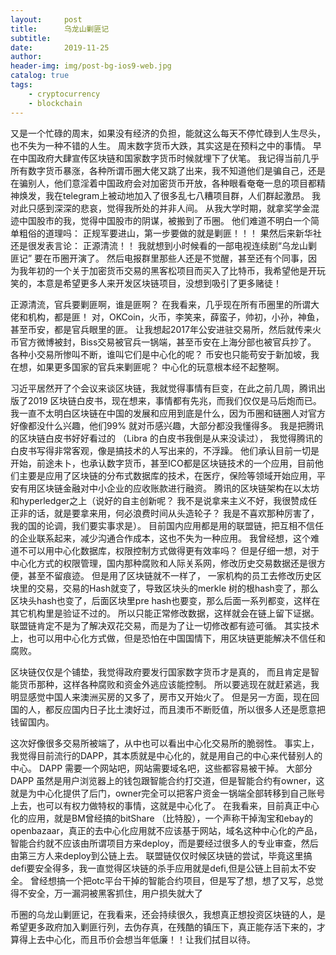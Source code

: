 ```yaml
---
layout:     post
title:      乌龙山剿匪记
subtitle:   
date:       2019-11-25
author:     
header-img: img/post-bg-ios9-web.jpg
catalog: true
tags:
    - cryptocurrency
    - blockchain
---
```



又是一个忙碌的周末，如果没有经济的负担，能就这么每天不停忙碌到人生尽头，也不失为一种不错的人生。 周末数字货币大跌，其实这是在预料之中的事情。 早在中国政府大肆宣传区块链和国家数字货币时候就埋下了伏笔。 我记得当前几乎所有数字货币暴涨，各种所谓币圈大佬又跳了出来，我不知道他们是骗自己，还是在骗别人，他们意淫着中国政府会对加密货币开放，各种眼看奄奄一息的项目都精神焕发，我在telegram上被动地加入了很多乱七八糟项目群，人们群起激昂。  我对此只感到深深的悲哀，觉得我所处的并非人间。 从我大学时期，就拿奖学金混迹中国股市的我，觉得中国股市的阴谋，被搬到了币圈。 他们难道不明白一个简单粗俗的道理吗： 正规军要进山，第一步要做的就是剿匪！！！ 果然后来新华社还是很发表言论： 正源清流！！  我就想到小时候看的一部电视连续剧“乌龙山剿匪记” 要在币圈开演了。  然后电报群里那些人还是不觉醒，甚至还有个同事，因为我年初的一个关于加密货币交易的黑客松项目而买入了比特币，我希望他是开玩笑的，本意是希望更多人来开发区块链项目，没想到吸引了更多赌徒！ 



正源清流，官兵要剿匪啊，谁是匪啊？ 在我看来，几乎现在所有币圈里的所谓大佬和机构，都是匪！  对，OKCoin，火币，李笑来，薛蛮子，帅初，小孙，神鱼，甚至币安，都是官兵眼里的匪。 让我想起2017年公安进驻交易所，然后就传来火币官方微博被封，Biss交易被官兵一锅端，甚至币安在上海分部也被官兵抄了。  各种小交易所惨叫不断，谁叫它们是中心化的呢？  币安也只能苟安于新加坡，我在想，如果更多国家的官兵来剿匪呢？  中心化的玩意根本经不起整啊。 




习近平居然开了个会议来谈区块链，我就觉得事情有巨变，在此之前几周，腾讯出版了2019 区块链白皮书，现在想来，事情都有先兆，而我们仅仅是马后炮而已。  我一直不太明白区块链在中国的发展和应用到底是什么，因为币圈和链圈人对官方好像都没什么兴趣，他们99% 就对币感兴趣，大部分都没我懂得多。 我是把腾讯的区块链白皮书好好看过的 （Libra 的白皮书我倒是从来没读过）， 我觉得腾讯的白皮书写得非常客观，像是搞技术的人写出来的，不浮躁。  他们承认目前一切是开始，前途未卜，也承认数字货币，甚至ICO都是区块链技术的一个应用，目前他们主要是应用了区块链的分布式数据库的技术，在医疗，保险等领域开始应用，平安有用区块链金融对中小企业的应收账款进行融资。 腾讯的区块链架构在以太坊和hyperledger之上（说好的自主创新呢？ 我不是说拿来主义不好，我很赞成任正非的话，就是要拿来用，何必浪费时间从头造轮子？ 我是不喜欢那种厉害了，我的国的论调，我们要实事求是）。  目前国内应用都是用的联盟链，把互相不信任的企业联系起来，减少沟通合作成本，这也不失为一种应用。  我曾经想，这个难道不可以用中心化数据库，权限控制方式做得更有效率吗？ 但是仔细一想，对于中心化方式的权限管理，国内那种腐败和人际关系网，修改历史交易数据还是很方便，甚至不留痕迹。 但是用了区块链就不一样了， 一家机构的员工去修改历史区块里的交易，交易的Hash就变了，导致区块头的merkle 树的根hash变了，那么区块头hash也变了，后面区块里pre hash也要变，那么后面一系列都变，这样在其它机构里是验证不过的。  所以只能正常修改数据，这样就会在链上留下证据。 联盟链肯定不是为了解决双花交易，而是为了让一切修改都有迹可循。 其实技术上，也可以用中心化方式做，但是恐怕在中国国情下，用区块链更能解决不信任和腐败。




区块链仅仅是个铺垫，我觉得政府要发行国家数字货币才是真的， 而且肯定是智能货币那种，这样各种腐败和资金外逃应该能控制。 所以要逃现在就赶紧逃，我明显感觉中国人来澳洲买房的又多了，房市又开始火了。 但是另一方面，现在回国的人，都反应国内日子比土澳好过，而且澳币不断贬值，所以很多人还是愿意把钱留国内。 



这次好像很多交易所被端了，从中也可以看出中心化交易所的脆弱性。 事实上，我觉得目前流行的DAPP，其本质就是中心化的，就是用自己的中心来代替别人的中心。 DAPP 需要一个网站吧，网站需要域名吧，这些都容易被干掉。 大部分DAPP 虽然是用户浏览器上的钱包跟智能合约打交道，但是智能合约有owner，这就是为中心化提供了后门，owner完全可以把客户资金一锅端全部转移到自己账号上去，也可以有权力做特权的事情，这就是中心化了。  在我看来，目前真正中心化的应用，就是BM曾经搞的bitShare （比特股），一个声称干掉淘宝和ebay的openbazaar，真正的去中心化应用就不应该基于网站，域名这种中心化的产品，智能合约就不应该由所谓项目方来deploy，而是要经过很多人的专业审查，然后由第三方人来deploy到公链上去。 联盟链仅仅时候区块链的尝试，毕竟这里搞defi要安全得多，我一直觉得区块链的杀手应用就是defi,但是公链上目前太不安全。 曾经想搞一个把otc平台干掉的智能合约项目，但是写了想，想了又写，总觉得不安全，万一漏洞被黑客抓住，用户损失就大了





币圈的乌龙山剿匪记，在我看来，还会持续很久，我想真正想投资区块链的人，是希望更多政府加入剿匪行列，去伪存真，在残酷的镇压下，真正能存活下来的，才算得上去中心化，而且币价会想当年低廉！！让我们拭目以待。

